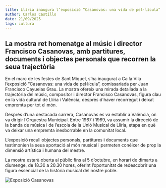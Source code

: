 ```yaml
---
title: Llíria inaugura l’exposició “Casanovas: una vida de pel·lícula” dins de les festes de Sant Miquel
author: Carlos Castillo
date: 21/09/2025
tags: cultura
---
```


## La mostra ret homenatge al músic i director Francisco Casanovas, amb partitures, documents i objectes personals que recorren la seua trajectòria


En el marc de les festes de Sant Miquel, s’ha inaugurat a Ca la Vila l’exposició “Casanovas: una vida de pel·lícula”, comissariada per Juan Francisco Cayuelas Grau. La mostra ofereix una mirada detallada a la trajectòria del músic, compositor i director Francisco Casanovas, figura clau en la vida cultural de Llíria i València, després d'haver recorregut i deixat empremta per tot el món.

Després d’una destacada carrera, Casanovas es va establir a València, on va dirigir l’Orquestra Municipal. Entre 1967 i 1969, va assumir la direcció de la banda de música i de l’escola de la Unió Musical de Llíria, etapa en què va deixar una empremta inesborrable en la comunitat local.

L’exposició recull objectes personals, partitures i documents que testimonien la seua aportació al món musical i permeten conéixer de prop la dimensió artística i humana del mestre.

La mostra estarà oberta al públic fins al 5 d’octubre, en horari de dimarts a diumenge, de 18.30 a 20.30 hores, oferint l’oportunitat de redescobrir una figura essencial de la història musical del nostre poble.

![ Exposició Casanovas ](/assets/continguts/recursos/20250921-Casanovas.jpg "Exposició Casanovas")

